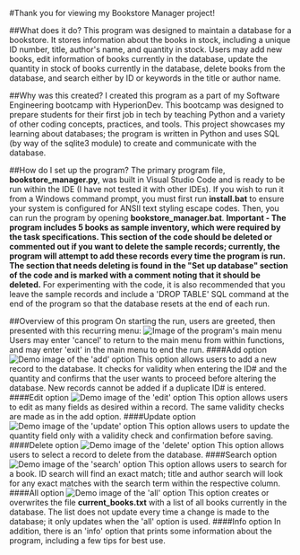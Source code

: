 #Thank you for viewing my Bookstore Manager project!

##What does it do?
This program was designed to maintain a database for a bookstore. It stores information about the books in stock, including a unique ID number, title, 
author's name, and quantity in stock. Users may add new books, edit information of books currently in the database, update the quantity in stock of books 
currently in the database, delete books from the database, and search either by ID or keywords in the title or author name.

##Why was this created?
I created this program as a part of my Software Engineering bootcamp with HyperionDev. This bootcamp was designed to prepare students for their first job 
in tech by teaching Python and a variety of other coding concepts, practices, and tools. This project showcases my learning about databases; the program 
is written in Python and uses SQL (by way of the sqlite3 module) to create and communicate with the database.

##How do I set up the program?
The primary program file, **bookstore_manager.py**, was built in Visual Studio Code and is ready to be run within the IDE (I have not tested it with other 
IDEs). If you wish to run it from a Windows command prompt, you must first run **install.bat** to ensure your system is configured for ANSII text styling 
escape codes. Then, you can run the program by opening **bookstore_manager.bat**.
**Important - The program includes 5 books as sample inventory, which were required by the task specifications. This section of the code should be deleted 
or commented out if you want to delete the sample records; currently, the program will attempt to add these records every time the program is run. The section 
that needs deleting is found in the "Set up database" section of the code and is marked with a comment noting that it should be deleted.**
For experimenting with the code, it is also recommended that you leave the sample records and include a 'DROP TABLE' SQL command at the end of the program so 
that the database resets at the end of each run.

##Overview of this program
On starting the run, users are greeted, then presented with this recurring menu:
![Image of the program's main menu](https://user-images.githubusercontent.com/120101780/213191988-063fc8fc-a728-4f10-9f21-f37841e4143b.png)
Users may enter 'cancel' to return to the main menu from within functions, and may enter 'exit' in the main menu to end the run.
####Add option
![Demo image of the 'add' option](https://user-images.githubusercontent.com/120101780/213193241-98950b3c-e8af-4f5d-9605-d4ebd560102c.png)
This option allows users to add a new record to the database. It checks for validity when entering the ID# and the quantity and confirms that the user wants 
to proceed before altering the database. New records cannot be added if a duplicate ID# is entered.
####Edit option
![Demo image of the 'edit' option](https://user-images.githubusercontent.com/120101780/213194778-2b8f9b2f-47a8-40a3-9be2-1ef2070a93bc.png)
This option allows users to edit as many fields as desired within a record. The same validity checks are made as in the add option.
####Update option
![Demo image of the 'update' option](https://user-images.githubusercontent.com/120101780/213195194-928a3747-f19c-4134-a1b7-c0fd74f6ca78.png)
This option allows users to update the quantity field only with a validity check and confirmation before saving.
####Delete option
![Demo image of the 'delete' option](https://user-images.githubusercontent.com/120101780/213195888-b5b0ff1c-0081-4418-af3f-6d908365fb8d.png)
This option allows users to select a record to delete from the database.
####Search option
![Demo image of the 'search' option](https://user-images.githubusercontent.com/120101780/213196529-06ec5ecd-37cd-44fd-bb31-d2f67f23e01f.png)
This option allows users to search for a book. ID search will find an exact match; title and author search will look for any exact matches with the search
term within the respective column.
####All option
![Demo image of the 'all' option](https://user-images.githubusercontent.com/120101780/213197044-94ed68bb-5607-4f4f-b46e-9a39ed75b995.png)
This option creates or overwrites the file **current_books.txt** with a list of all books currently in the database. The list does not update every 
time a change is made to the database; it only updates when the 'all' option is used.
####Info option
In addition, there is an 'info' option that prints some information about the program, including a few tips for best use.
